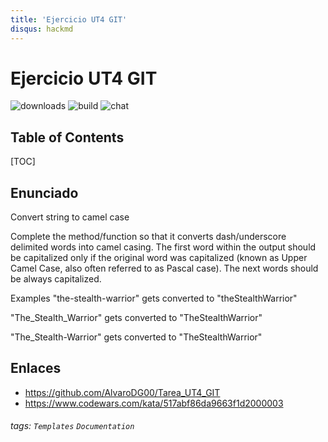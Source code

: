 ```yaml
---
title: 'Ejercicio UT4 GIT'
disqus: hackmd
---
```


Ejercicio UT4 GIT
===
![downloads](https://img.shields.io/github/downloads/atom/atom/total.svg)
![build](https://img.shields.io/appveyor/ci/:user/:repo.svg)
![chat](https://img.shields.io/discord/:serverId.svg)

## Table of Contents

[TOC]

## Enunciado
Convert string to camel case

Complete the method/function so that it converts dash/underscore delimited words into camel casing. The first word within the output should be capitalized only if the original word was capitalized (known as Upper Camel Case, also often referred to as Pascal case). The next words should be always capitalized.

Examples
"the-stealth-warrior" gets converted to "theStealthWarrior"

"The_Stealth_Warrior" gets converted to "TheStealthWarrior"

"The_Stealth-Warrior" gets converted to "TheStealthWarrior"

## Enlaces

* https://github.com/AlvaroDG00/Tarea_UT4_GIT
* https://www.codewars.com/kata/517abf86da9663f1d2000003

###### tags: `Templates` `Documentation`
